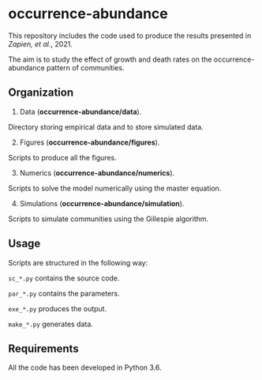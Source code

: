 # occurrence-abundance

This repository includes the code used to produce the results presented 
in *Zapien, et al.*, 2021.

The aim is to study the effect of growth and death rates on the 
occurrence-abundance pattern of communities.

## Organization

1. Data (**occurrence-abundance/data**).

Directory storing empirical data and to store simulated data.

2. Figures (**occurrence-abundance/figures**).

Scripts to produce all the figures.

3. Numerics (**occurrence-abundance/numerics**).

Scripts to solve the model numerically using the master equation.

4. Simulations (**occurrence-abundance/simulation**).

Scripts to simulate communities using the Gillespie algorithm.

## Usage

Scripts are structured in the following way:

`sc_*.py` contains the source code.

`par_*.py` contains the parameters.

`exe_*.py` produces the output.

`make_*.py` generates data.

## Requirements

All the code has been developed in Python 3.6.
